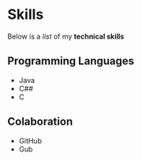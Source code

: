 # Skills

Below is a _list_ of my __technical skills__

## Programming Languages
- Java
- C##
- C

## Colaboration
- GitHub
- Gub
